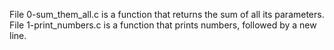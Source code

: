 File 0-sum_them_all.c is a function that returns the sum of all its parameters.
File 1-print_numbers.c is a function that prints numbers, followed by a new line.  